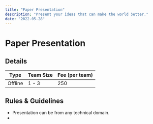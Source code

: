 ```yaml
---
title: "Paper Presentation"
description: "Present your ideas that can make the world better."
date: "2022-05-28"
---
```


# Paper Presentation

## Details

| Type    | Team Size | Fee (per team) |
| ------- | --------- | -------------- |
| Offline | 1 - 3     | 250            |

## Rules & Guidelines

- Presentation can be from any technical domain.
- 
